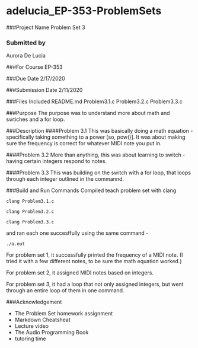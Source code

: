 # adelucia_EP-353-ProblemSets
 
###Project Name
Problem Set 3

### Submitted by
Aurora De Lucia

###For Course
EP-353

###Due Date
2/17/2020

###Submission Date
2/11/2020

###Files Included
README.md
Problem3.1.c
Problem3.2.c
Problem3.3.c

###Purpose
The purpose was to understand more about math and swtiches and a for loop.

###Description
####Problem 3.1
This was basically doing a math equation - specifically taking something to a power [so, pow()]. It was about making sure the frequency is correct for whatever MIDI note you put in. 

####Problem 3.2
More than anything, this was about learning to switch - having certain integers respond to notes.  

####Problem 3.3
This was building on the switch with a for loop, that loops through each integer outlined in the commannd.

###Build and Run Commands
Compiled teach problem set with clang


```clang Problem3.1.c  ```

```clang Problem3.2.c  ```

```clang Problem3.3.c  ```


and ran each one succesffully using the same command -


``` ./a.out ```
 
For problem set 1, it successfully printed the frequency of a MIDI note. (I tried it with a few different notes, to be sure the math equation worked.)

For problem set 2, it assigned MIDI notes based on integers.

For problem set 3, it had a loop that not only assigned integers, but went through an entire loop of them in one command.

###Acknowledgement
- The Problem Set homework assignment
- Markdown Cheatsheat
- Lecture video
- The Audio Programming Book
- tutoring time